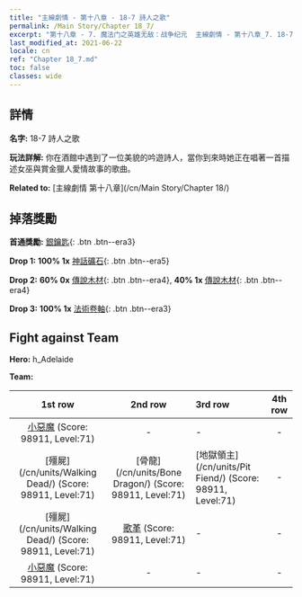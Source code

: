 ```yaml
---
title: "主線劇情 - 第十八章 - 18-7 詩人之歌"
permalink: /Main Story/Chapter 18_7/
excerpt: "第十八章 - 7. 魔法门之英雄无敌：战争纪元  主線劇情 - 第十八章_7. 18-7 詩人之歌"
last_modified_at: 2021-06-22
locale: cn
ref: "Chapter 18_7.md"
toc: false
classes: wide
---
```


## 詳情

 **名字:** 18-7 詩人之歌

 **玩法詳解:** 你在酒館中遇到了一位美貌的吟遊詩人，當你到來時她正在唱著一首描述女巫與賞金獵人愛情故事的歌曲。

 **Related to:** [主線劇情 第十八章](/cn/Main Story/Chapter 18/)

## 掉落獎勵

 **首通獎勵:** [銀鑰匙](/cn/Items/con_693/){: .btn .btn--era3}

 **Drop 1:** **100% 1x** [神話礦石](/cn/Items/mat_61/){: .btn .btn--era5}

 **Drop 2:** **60% 0x** [傳說木材](/cn/Items/mat_55/){: .btn .btn--era4}, **40% 1x** [傳說木材](/cn/Items/mat_55/){: .btn .btn--era4}

 **Drop 3:** **100% 1x** [法術卷軸](/cn/Items/con_694/){: .btn .btn--era3}


## Fight against Team
 **Hero:** h_Adelaide

 **Team:**


  | 1st row | 2nd row | 3rd row | 4th row |
  |:----:|:----:|:----|:----:|
  | [小惡魔](/cn/units/Imp/) (Score: 98911, Level:71)  | - | - | - |
  | [殭屍](/cn/units/Walking Dead/) (Score: 98911, Level:71)  | [骨龍](/cn/units/Bone Dragon/) (Score: 98911, Level:71)  | [地獄領主](/cn/units/Pit Fiend/) (Score: 98911, Level:71)  | - |
  | [殭屍](/cn/units/Walking Dead/) (Score: 98911, Level:71)  | [歌革](/cn/units/Gog/) (Score: 98911, Level:71)  | - | - |
  | [小惡魔](/cn/units/Imp/) (Score: 98911, Level:71)  | - | - | - |


